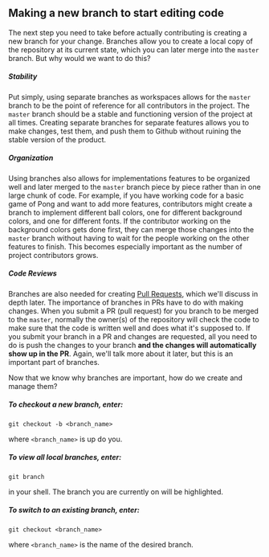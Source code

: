 ## Making a new branch to start editing code

The next step you need to take before actually contributing is creating a new branch for your change. Branches allow you to create a local copy of the repository at its current state, which you can later merge into the `master` branch. But why would we want to do this?

##### Stability
Put simply, using separate branches as workspaces allows for the `master` branch to be the point of reference for all contributors in the project. The `master` branch should be a stable and functioning version of the project at all times. Creating separate branches for separate features allows you to make changes, test them, and push them to Github without ruining the stable version of the product.

##### Organization
Using branches also allows for implementations features to be organized well and later merged to the `master` branch piece by piece rather than in one large chunk of code. For example, if you have working code for a basic game of Pong and want to add more features, contributors might create a branch to implement different ball colors, one for different background colors, and one for different fonts. If the contributor working on the background colors gets done first, they can merge those changes into the `master` branch without having to wait for the people working on the other features to finish. This becomes especially important as the number of project contributors grows. 

##### Code Reviews
Branches are also needed for creating [Pull Requests](../part6-pull_requests), which we'll discuss in depth later. The importance of branches in PRs have to do with making changes. When you submit a PR (pull request) for you branch to be merged to the `master`, normally the owner(s) of the repository will check the code to make sure that the code is written well and does what it's supposed to. If you submit your branch in a PR and changes are requested, all you need to do is push the changes to your branch **and the changes will automatically show up in the PR**. Again, we'll talk more about it later, but this is an important part of branches. 

Now that we know why branches are important, how do we create and manage them? 

##### To checkout a new branch, enter:
```
git checkout -b <branch_name>
```
where `<branch_name>` is up do you.

##### To view all local branches, enter:
```
git branch
```

in your shell. The branch you are currently on will be highlighted.

##### To switch to an existing branch, enter:
```
git checkout <branch_name>
```
where `<branch_name>` is the name of the desired branch.
